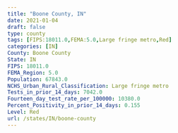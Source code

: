```yaml
---
title: "Boone County, IN"
date: 2021-01-04
draft: false
type: county
tags: [FIPS:18011.0,FEMA:5.0,Large fringe metro,Red]
categories: [IN]
County: Boone County
State: IN
FIPS: 18011.0
FEMA_Region: 5.0
Population: 67843.0
NCHS_Urban_Rural_Classification: Large fringe metro
Tests_in_prior_14_days: 7042.0
Fourteen_day_test_rate_per_100000: 10380.0
Percent_Positivity_in_prior_14_days: 0.155
Level: Red
url: /states/IN/boone-county
---
```



